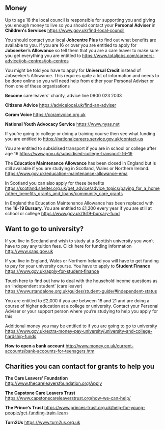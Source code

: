 ## Money

Up to age 18 the local council is responsible for supporting you and giving you enough money to live so you should contact your **Personal Adviser** in **Children's Services** 
https://www.gov.uk/find-local-council

You should contact your local **Jobcentre Plus** to find out what benefits are available to you. If you are 16 or over you are entitled to apply for **Jobseeker’s Allowance** so tell them that you are a care leaver to make sure you get everything you are entitled to
https://www.totaljobs.com/careers-advice/job-centres/job-centres

You might be told you have to apply for **Universal Credit** instead of Jobseeker’s Allowance. This requires quite a lot of information and needs to be done online so you will need help from either your Personal Adviser or from one of these organisations

**Become** care leavers' charity, advice line 0800 023 2033

**Citizens Advice**
https://advicelocal.uk/find-an-adviser

**Coram Voice**
https://coramvoice.org.uk

**National Youth Advocacy Service**
https://www.nyas.net

If you’re going to college or doing a training course then see what funding you are entitled to
https://nationalcareers.service.gov.uk/contact-us

You are entitled to subsidised transport if you are in school or college
after age 16
  https://www.gov.uk/subsidised-college-transport-16-19
 
The **Education Maintenance Allowance** has been closed in England but is still available if you are studying in Scotland, Wales or Northern Ireland. 
https://www.gov.uk/education-maintenance-allowance-ema

In Scotland you can also apply for these benefits
https://scotland.shelter.org.uk/get_advice/advice_topics/paying_for_a_home/other_benefits_grants_and_loans/community_care_grants

In England the Education Maintenance Allowance has been replaced with the **16-19 Bursary**. You are entitled to £1,200 every year if you are still at school or college
https://www.gov.uk/1619-bursary-fund

## Want to go to university?

If you live in Scotland and wish to study at a Scottish university you won’t have to pay any tuition fees. Click here for funding information
http://www.saas.gov.uk

If you live in England, Wales or Northern Ireland you will have to get funding to pay for your university course. You have to apply to **Student Finance**
https://www.gov.uk/apply-for-student-finance

Touch here to find out how to deal with the household income questions as an ‘independent student’ (care leaver)
https://www.standalone.org.uk/guides/student-guide/#independent-status

You are entitled to £2,000 if you are between 18 and 21 and are doing a course of higher education at a college or university. Contact your Personal Adviser or your support person where you’re studying to help you apply for this

Additional money you may be entitled to if you are going to go to university
https://www.gov.uk/extra-money-pay-university/university-and-college-hardship-funds

**How to open a bank account**
http://www.money.co.uk/current-accounts/bank-accounts-for-teenagers.htm

## Charities you can contact for grants to help you

**The Care Leavers’ Foundation**
http://www.thecareleaversfoundation.org/Apply

**The Capstone Care Leavers Trust**
https://www.capstonecareleaverstrust.org/how-we-can-help/

**The Prince’s Trust**
https://www.princes-trust.org.uk/help-for-young-people/get-funding-train-learn

**Turn2Us**
https://www.turn2us.org.uk
